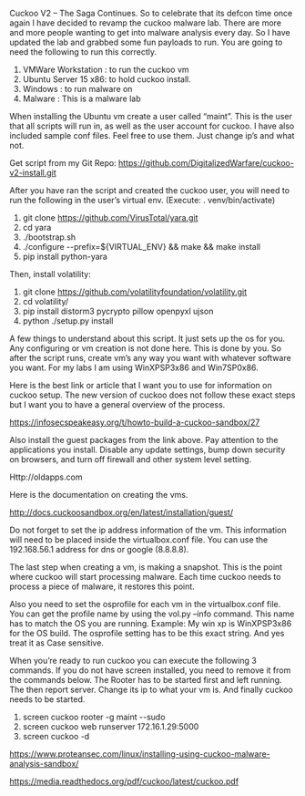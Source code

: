 Cuckoo V2 – The Saga Continues.
So to celebrate that its defcon time once again I have decided to revamp the cuckoo malware lab. There are more and more people wanting to get into malware analysis every day. So I have updated the lab and grabbed some fun payloads to run. 
You are going to need the following to run this correctly.

1.	VMWare Workstation : to run the cuckoo vm
2.	Ubuntu Server 15 x86: to hold cuckoo install.
3.	Windows : to run malware on
4.	Malware : This is a malware lab

When installing the Ubuntu vm create a user called “maint”. This is the user that all scripts will run in, as well as the user account for cuckoo. I have also included sample conf files. Feel free to use them. Just change ip’s and what not.

Get script from my Git Repo: https://github.com/DigitalizedWarfare/cuckoo-v2-install.git

After you have ran the script and created the cuckoo user, you will need to run the following in the user’s virtual env. (Execute: . venv/bin/activate) 

1.	git clone https://github.com/VirusTotal/yara.git
2.	cd yara
3.	./bootstrap.sh
4.	./configure --prefix=${VIRTUAL_ENV} && make && make install
5.	pip install python-yara

Then, install volatility:

1.	git clone https://github.com/volatilityfoundation/volatility.git
2.	cd volatility/ 
3.	pip install distorm3 pycrypto pillow openpyxl ujson
4.	python ./setup.py install

A few things to understand about this script. It just sets up the os for you. Any configuring or vm creation is not done here. 
This is done by you. So after the script runs, create vm’s any way you want with whatever software you want. For my labs I am using WinXPSP3x86 and Win7SP0x86.
 
Here is the best link or article that I want you to use for information on cuckoo setup. The new version of cuckoo does not follow these exact steps but I want you to have a general overview of the process. 

https://infosecspeakeasy.org/t/howto-build-a-cuckoo-sandbox/27

Also install the guest packages from the link above.
Pay attention to the applications you install. Disable any update settings, bump down security on browsers, and turn off firewall and other system level setting.

Http://oldapps.com

Here is the documentation on creating the vms.

http://docs.cuckoosandbox.org/en/latest/installation/guest/

Do not forget to set the ip address information of the vm. This information will need to be placed inside the virtualbox.conf file. You can use the 192.168.56.1 address for dns or google (8.8.8.8).

The last step when creating a vm, is making a snapshot. This is the point where cuckoo will start processing malware. Each time cuckoo needs to process a piece of malware, it restores this point.

Also you need to set the osprofile for each vm in the virtualbox.conf file. You can get the profile name by using the vol.py –info command. This name has to match the OS you are running. Example: My win xp is WinXPSP3x86 for the OS build. The osprofile setting has to be this exact string. And yes treat it as Case sensitive.

When you’re ready to run cuckoo you can execute the following 3 commands. If you do not have screen installed, you need to remove it from the commands below. The Rooter has to be started first and left running. The then report server. Change its ip to what your vm is. And finally cuckoo needs to be started.
 
1. screen cuckoo rooter -g maint --sudo
2. screen cuckoo web runserver 172.16.1.29:5000
3. screen cuckoo -d

https://www.proteansec.com/linux/installing-using-cuckoo-malware-analysis-sandbox/

https://media.readthedocs.org/pdf/cuckoo/latest/cuckoo.pdf
